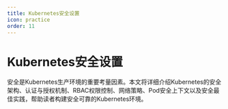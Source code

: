 ```yaml
---
title: Kubernetes安全设置
icon: practice
order: 11
---
```


# Kubernetes安全设置

安全是Kubernetes生产环境的重要考量因素。本文将详细介绍Kubernetes的安全架构、认证与授权机制、RBAC权限控制、网络策略、Pod安全上下文以及安全最佳实践，帮助读者构建安全可靠的Kubernetes环境。
